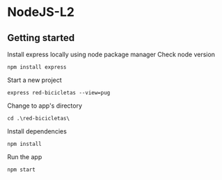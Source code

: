 # NodeJS-L2

## Getting started
Install express locally using node package manager
Check node version
```PS
npm install express
```

Start a new project
```PS
express red-bicicletas --view=pug
```

Change to app's directory
```PS
cd .\red-bicicletas\
```

Install dependencies
```PS
npm install
```

Run the app
```PS
npm start
```
